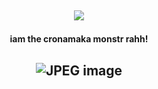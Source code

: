 ## <p align="center">![](https://komarev.com/ghpvc/?username=kolcheks&label=★+i+see+you..++&color=9F2B68)

#### <p align="center"> iam the cronamaka monstr rahh!

## <p align="center">![JPEG image](https://github.com/user-attachments/assets/669d91cc-fdec-4ce0-9751-c64203ca65ea)


